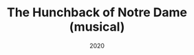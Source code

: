 ---
published: false
cancelled: COVID-19
layout: productions
title: The Hunchback of Notre Dame (musical)
date: 2020
image_credit: 
image_alt:
image_caption:
category: musical
Title: The Hunchback of Notre Dame - wiki
Theatre: Players by the Sea
Music: Alan Menken - wiki
Lyrics: Stephen Schwartz - wiki
Book: Peter Parnell - wiki
Basis: The Hunchback of Notre-Dame - wiki, Victor Hugo - wiki, The Hunchback of Notre Dame (1996 film) - wiki, Walt Disney Animation Studios - wiki
showtimes: 
  - 2020-07-17 20:00:00
  - 2020-07-18 20:00:00
  - 2020-07-19 14:00:00
  - 2020-07-23 20:00:00
  - 2020-07-24 20:00:00
  - 2020-07-25 20:00:00
  - 2020-07-26 14:00:00
  - 2020-07-30 20:00:00
  - 2020-07-31 20:00:00
  - 2020-08-01 20:00:00
  - 2020-08-02 14:00:00
  - 2020-08-06 20:00:00
  - 2020-08-07 20:00:00
  - 2020-08-08 20:00:00
crew:
  Director: Joe Kemper
  Producer: Tyvin McSwain
external_links:
  THE HUNCHBACK OF NOTRE DAME | Players by the Sea: https://www.playersbythesea.org/hunchback-of-notre-dame
---